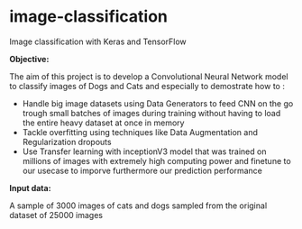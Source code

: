 # image-classification
Image classification with Keras and TensorFlow

**Objective:**

The aim of this project is to develop a Convolutional Neural Network model to classify images of Dogs and Cats and especially to demostrate how to : 
* Handle big image datasets using Data Generators to feed CNN on the go trough small batches of images during training without having to load the entire heavy dataset at once in memory 
* Tackle overfitting using techniques like Data Augmentation and Regularization dropouts
* Use Transfer learning with inceptionV3 model that was trained on millions of images with extremely high computing power and finetune to our usecase to imporve furthermore our prediction performance

**Input data:**

A sample of 3000 images of cats and dogs sampled from the original dataset of 25000 images
